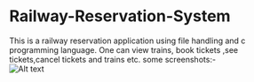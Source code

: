 # Railway-Reservation-System
This is a railway reservation application using file handling and c programming language. One can view trains, book tickets ,see tickets,cancel tickets and trains etc.
some screenshots:-<br/>
![Alt text](Screenshot(47).png?raw=true "UI")

